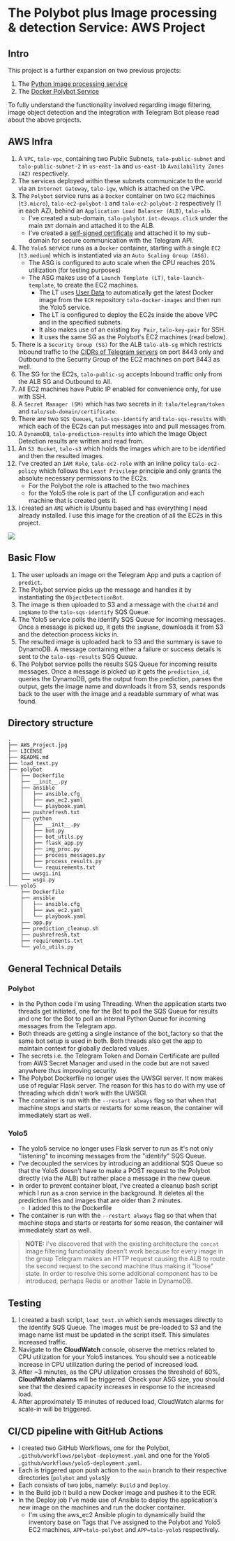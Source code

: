 # The Polybot plus Image processing & detection Service: AWS Project

## Intro

This project is a further expansion on two previous projects:
1. The <a href="https://github.com/talorlik/ImageProcessingService" title="Python Image processing service" target="_blank">Python Image processing service</a>
2. The <a href="https://github.com/talorlik/DockerProject" title="Docker Polybot Service" target="_blank">Docker Polybot Service</a>

To fully understand the functionality involved regarding image filtering, image object detection and the integration with Telegram Bot please read about the above projects.

## AWS Infra

1. A `VPC`, `talo-vpc`, containing two Public Subnets, `talo-public-subnet` and `talo-public-subnet-2` in `us-east-1a` and `us-east-1b` `Availability Zones (AZ)` respectively.
2. The services deployed within these subnets communicate to the world via an `Internet Gateway`, `talo-igw`, which is attached on the VPC.
3. The `Polybot` service runs as a `Docker` container on two `EC2` machines (`t3.micro`), `talo-ec2-polybot-1` and `talo-ec2-polybot-2` respectively (1 in each AZ), behind an `Application Load Balancer (ALB)`, `talo-alb`.
    - I've created a sub-domain, `talo-polybot.int-devops.click` under the main `INT` domain and attached it to the ALB.
    - I've created a <a href="https://core.telegram.org/bots/webhooks#a-self-signed-certificate" title="self-signed certificate" target="_blank">self-signed certificate</a> and attached it to my sub-domain for secure communication with the Telegram API.
4. The `Yolo5` service runs as a `Docker` container, starting with a single `EC2` (`t3.medium`) which is instantiated via an `Auto Scaling Group (ASG)`.
    - The ASG is configured to auto scale when the CPU reaches 20% utilization (for testing purposes)
    - The ASG makes use of a `Launch Template (LT)`, `talo-launch-template`, to create the EC2 machines.
      - The LT uses <a href="https://docs.aws.amazon.com/AWSEC2/latest/UserGuide/user-data.html" title="User Data" target="_blank">User Data</a> to automatically get the latest Docker image from the `ECR` repository `talo-docker-images` and then run the Yolo5 service.
      - The LT is configured to deploy the EC2s inside the above VPC and in the specified subnets.
      - It also makes use of an existing `Key Pair`, `talo-key-pair` for SSH.
      - It uses the same SG as the Polybot's EC2 machines (read below).
5. There is a `Security Group (SG)` for the ALB `talo-alb-sg` which restricts Inbound traffic to the <a href="https://core.telegram.org/bots/webhooks" title="CIDRs of Telegram servers" target="_blank">CIDRs of Telegram servers</a> on port 8443 only and Outbound to the Security Group of the EC2 machines on port 8443 as well.
6. The SG for the EC2s, `talo-public-sg` accepts Inbound traffic only from the ALB SG and Outbound to All.
7. All EC2 machines have Public IP enabled for convenience only, for use with SSH.
8. A `Secret Manager (SM)` which has two secrets in it: `talo/telegram/token` and `talo/sub-domain/certificate`.
9. There are two `SQS Queues`, `talo-sqs-identify` and `talo-sqs-results` with which each of the EC2s can put messages into and pull messages from.
10. A `DynamoDB`, `talo-prediction-results` into which the Image Object Detection results are written and read from.
11. An `S3 Bucket`, `talo-s3` which holds the images which are to be identified and then the resulted images.
12. I've created an `IAM Role`, `talo-ec2-role` with an inline policy `talo-ec2-policy` which follows the `Least Privilege` principle and only grants the absolute necessary permissions to the EC2s.
    - For the Polybot the role is attached to the two machines
    - for the Yolo5 the role is part of the LT configuration and each machine that is created gets it.
13. I created an `AMI` which is Ubuntu based and has everything I need already installed. I use this image for the creation of all the EC2s in this project.

![][architecture]

## Basic Flow

1. The user uploads an image on the Telegram App and puts a caption of `predict`.
2. The Polybot service picks up the message and handles it by instantiating the `ObjectDetectionBot`.
3. The image is then uploaded to S3 and a message with the `chatId` and `imgName` to the `talo-sqs-identify` SQS Queue.
4. The Yolo5 service polls the identify SQS Queue for incoming messages. Once a message is picked up, it gets the `imgName`, downloads it from S3 and the detection process kicks in.
5. The resulted image is uploaded back to S3 and the summary is save to DynamoDB. A message containing either a failure or success details is sent to the `talo-sqs-results` SQS Queue.
6. The Polybot service polls the results SQS Queue for incoming results messages. Once a message is picked up it gets the `prediction_id`, queries the DynamoDB, gets the output from the prediction, parses the output, gets the image name and downloads it from S3, sends responds back to the user with the image and a readable summary of what was found.

## Directory structure

```console
.
├── AWS_Project.jpg
├── LICENSE
├── README.md
├── load_test.py
├── polybot
│   ├── Dockerfile
│   ├── __init__.py
│   ├── ansible
│   │   ├── ansible.cfg
│   │   ├── aws_ec2.yaml
│   │   └── playbook.yaml
│   ├── pushrefresh.txt
│   ├── python
│   │   ├── __init__.py
│   │   ├── bot.py
│   │   ├── bot_utils.py
│   │   ├── flask_app.py
│   │   ├── img_proc.py
│   │   ├── process_messages.py
│   │   ├── process_results.py
│   │   └── requirements.txt
│   ├── uwsgi.ini
│   └── wsgi.py
└── yolo5
    ├── Dockerfile
    ├── ansible
    │   ├── ansible.cfg
    │   ├── aws_ec2.yaml
    │   └── playbook.yaml
    ├── app.py
    ├── prediction_cleanup.sh
    ├── pushrefresh.txt
    ├── requirements.txt
    └── yolo_utils.py
```

## General Technical Details

### Polybot

* In the Python code I'm using Threading. When the application starts two threads get initiated, one for the Bot to poll the SQS Queue for results and one for the Bot to poll an internal Python Queue for incoming messages from the Telegram app.
* Both threads are getting a single instance of the bot_factory so that the same bot setup is used in both. Both threads also get the app to maintain context for globally declared values.
* The secrets i.e. the Telegram Token and Domain Certificate are pulled from AWS Secret Manager and used in the code but are not saved anywhere thus improving security.
* The Polybot Dockerfile no longer uses the UWSGI server. It now makes use of regular Flask server. The reason for this has to do with my use of threading which didn't work with the UWSGI.
* The container is run with the `--restart always` flag so that when that machine stops and starts or restarts for some reason, the container will immediately start as well.

### Yolo5

* The yolo5 service no longer uses Flask server to run as it's not only "listening" to incoming messages from the "identify" SQS Queue.
* I've decoupled the services by introducing an additional SQS Queue so that the Yolo5 doesn't have to make a POST request to the Polybot directly (via the ALB) but rather place a message in the new queue.
* In order to prevent container bloat, I've created a cleanup bash script which I run as a cron service in the background. It deletes all the prediction files and images that are older than 2 minutes.
  - I added this to the Dockerfile
* The container is run with the `--restart always` flag so that when that machine stops and starts or restarts for some reason, the container will immediately start as well.

> **NOTE:** I've discovered that with the existing architecture the `concat` image filtering functionality doesn't work because for every image in the group Telegram makes an HTTP request causing the ALB to route the second request to the second machine thus making it "loose" state.
> In order to resolve this some additional component has to be introduced, perhaps Redis or another Table in DynamoDB.

## Testing

1. I created a bash script, `load_test.sh` which sends messages directly to the identify SQS Queue. The images must be pre-loaded to S3 and the image name list must be updated in the script itself. This simulates increased traffic.
2. Navigate to the **CloudWatch** console, observe the metrics related to CPU utilization for your Yolo5 instances. You should see a noticeable increase in CPU utilization during the period of increased load.
3. After ~3 minutes, as the CPU utilization crosses the threshold of 60%, **CloudWatch alarms** will be triggered.
   Check your ASG size, you should see that the desired capacity increases in response to the increased load.
4. After approximately 15 minutes of reduced load, CloudWatch alarms for scale-in will be triggered.

## CI/CD pipeline with GitHub Actions

* I created two GitHub Workflows, one for the Polybot, `.github/workflows/polybot-deployment.yaml` and one for the Yolo5 `.github/workflows/yolo5-deployment.yaml`.
* Each is triggered upon push action to the `main` branch to their respective directories (`polybot` and `yolo5`)ץ
* Each consists of two jobs, namely: `Build` and `Deploy`.
* In the Build job it build a new Docker image and pushes it to the ECR.
* In the Deploy job I've made use of Ansible to deploy the application's new image on the machines and run the docker container.
  - I'm using the aws_ec2 Ansible plugin to dynamically build the inventory base on Tags that I've assigned to the Polybot and Yolo5 EC2 machines, `APP=talo-polybot` and `APP=talo-yolo5` respectively.


[architecture]: https://github.com/talorlik/INTPolybotServiceAWS/blob/main/AWS_Project.jpg
